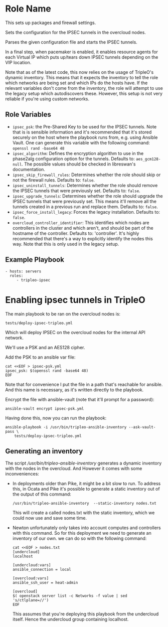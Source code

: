Role Name
=========

This sets up packages and firewall settings.

Sets the configuration for the IPSEC tunnels in the overcloud nodes.

Parses the given configuration file and starts the IPSEC tunnels.

In a final step, when pacemaker is enabled, it enables resource agents for each
Virtual IP which puts up/tears down IPSEC tunnels depending on the VIP
location.

Note that as of the latest code, this now relies on the usage of TripleO's
dynamic inventory. This means that it expects the inventory to tell the role
which networks are being set and which IPs do the hosts have. If the relevant
variables don't come from the inventory, the role will attempt to use the legacy
setup which autodiscovers these. However, this setup is not very reliable if
you're using custom networks. 

Role Variables
--------------

* `ipsec_psk`: the Pre-Shared Key to be used for the IPSEC tunnels.
  Note that is is sensible information and it's recommended that it's stored
  securely on the host where the playbook runs from, e.g. using Ansible Vault.
  One can generate this variable with the following command:
  `openssl rand -base64 48`
* `ipsec_algorithm`: Defines the encryption algorithm to use in the phase2alg
  configuration option for the tunnels. Defaults to: `aes_gcm128-null`.
  The possible values should be checked in libreswan's documentation.
* `ipsec_skip_firewall_rules`: Determines whether the role should skip
  or not the firewall rules. Defaults to: `false`.
* `ipsec_uninstall_tunnels`: Determines whether the role should remove the IPSEC
  tunnels that were previously set. Defaults to: `false`.
* `ipsec_upgrade_tunnels`: Determines whether the role should upgrade the IPSEC
  tunnels that were previously set. This means it'll remove all the tunnels
  created in a previous run and replace them. Defaults to: `false`.
* `ipsec_force_install_legacy`: Forces the legacy installation. Defaults to: `false`.
* `overcloud_controller_identifier`: This identifies which nodes are
  controllers in the cluster and which aren't, and should be part of the
  hostname of the controller. Defaults to: 'controller'. It's highly
  recommended that there's a way to explicitly identify the nodes this way.
  Note that this is only used in the legacy setup.

Example Playbook
----------------

    - hosts: servers
      roles:
         - tripleo-ipsec

Enabling ipsec tunnels in TripleO
=========================================

The main playbook to be ran on the overcloud nodes is:

```
tests/deploy-ipsec-tripleo.yml
```

Which will deploy IPSEC on the overcloud nodes for the internal API network.

We'll use a PSK and an AES128 cipher.

Add the PSK to an ansible var file:

```
cat <<EOF > ipsec-psk.yml
ipsec_psk: $(openssl rand -base64 48)
EOF
```

Note that for convenience I put the file in a path that's reachable for
ansible. And this name is necessary, as it's written directly to the playbook.

Encrypt the file with ansible-vault (note that it'll prompt for a password):

```
ansible-vault encrypt ipsec-psk.yml
```

Having done this, now you can run the playbook:

```
ansible-playbook -i /usr/bin/tripleo-ansible-inventory --ask-vault-pass \
	tests/deploy-ipsec-tripleo.yml
```

Generating an inventory
-----------------------

The script _/usr/bin/tripleo-ansible-inventory_ generates a dynamic inventory
with the nodes in the overcloud. And However it comes with some inconveniences:

* In deployments older than Pike, it might be a bit slow to run. To address
  this, in Ocata and Pike it's possible to generate a static inventory out of
  the output of this command:

  ```
  /usr/bin/tripleo-ansible-inventory  --static-inventory nodes.txt
  ```

  This will create a called nodes.txt with the static inventory, which we could
  now use and save some time.

* Newton unfortunately only takes into account computes and controllers with
  this command. So for this deployment we need to generate an inventory of our
  own. we can do so with the following command:

  ```
  cat <<EOF > nodes.txt
  [undercloud]
  localhost

  [undercloud:vars]
  ansible_connection = local

  [overcloud:vars]
  ansible_ssh_user = heat-admin

  [overcloud]
  $( openstack server list -c Networks -f value | sed 's/ctlplane=//')
  EOF
  ```

  This assumes that you're deploying this playbook from the undercloud itself.
  Hence the undercloud group containing localhost.
